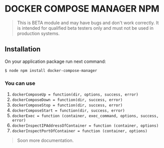 # DOCKER COMPOSE MANAGER NPM
>This is BETA module and may have bugs and don't work correctly. It is intended for qualified beta testers only and must not be used in production systems.

## Installation

On your application package run next command:

```
$ node npm install docker-compose-manager
```

### You can use

1. ```dockerComposeUp = function(dir, options, success, error)```
2. ```dockerComposeDown = function(dir, success, error)```
3. ```dockerComposeStop = function(dir, success, error)```
4. ```dockerComposeStart = function(dir, success, error)```
5. ```dockerExec = function (container, exec_command, options, success, error)```
6. ```dockerInspectIPAddressOfContainer = function (container, options)```
7. ```dockerInspectPortOfContainer = function (container, options)```

>Soon more documentation.
